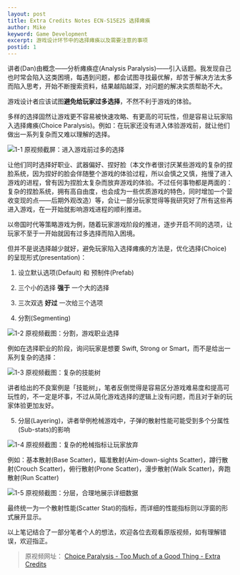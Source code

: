 ```yaml
---
layout: post
title: Extra Credits Notes ECN-S15E25 选择瘫痪
author: Mike
keyword: Game Development
excerpt: 游戏设计环节中的选择瘫痪以及需要注意的事项
postid: 1
---
```

讲者(Dan)由概念——分析瘫痪症(Analysis Paralysis)——引入话题。我发现自己也时常会陷入这类困境，每遇到问题，都会试图寻找最优解，却苦于解决方法太多而陷入思考，开始不断搜索资料，结果越陷越深，对问题的解决实质帮助不大。

游戏设计者应该试图**避免给玩家过多选择**，不然不利于游戏的体验。

多样的选择固然让游戏更不容易被快速攻略、有更高的可玩性，但是容易让玩家陷入选择瘫痪(Choice Paralysis)。例如：在玩家还没有进入体验游戏前，就让他们做出一系列复杂而又难以理解的选择。

![1-1 原视频截屏：进入游戏前过多的选择]({{site.url}}/assets/images/1-1.jpg "原视频截屏：进入游戏前过多的选择")

让他们同时选择好职业、武器偏好、捏好脸（本文作者很讨厌某些游戏的复杂的捏脸系统，因为捏好的脸会伴随整个游戏的体验过程，所以会慎之又慎，拖慢了进入游戏的进程，曾有因为捏脸太复杂而放弃游戏的体验。不过任何事物都是两面的：复杂的捏脸系统，拥有高自由度，也会成为一些优质游戏的特色，同时增加一个营收变现的点——后期外观改造）等，会让一部分玩家觉得等我研究好了所有这些再进入游戏，在一开始就影响游戏进程的顺利推进。

以帝国时代等策略游戏为例，随着玩家游戏阶段的推进，逐步开启不同的选项，让玩家不至于一开始就因有过多选择而陷入困境。

但并不是说选择越少就好，避免玩家陷入选择瘫痪的方法是，优化选择(Choice)的呈现形式(presentation)：

1. 设立默认选项(Default) 和 预制件(Prefab)

2. 三个小的选择 **强于** 一个大的选择

3. 三次双选 **好过** 一次给三个选项

4. 分割(Segmenting)

![1-2 原视频截图：分割，游戏职业选择]({{site.url}}/assets/images/1-2.jpg "原视频截图：分割，游戏职业选择")

例如在选择职业的阶段，询问玩家是想要 Swift, Strong or Smart，而不是给出一系列复杂的选择：

![1-3 原视频截图：复杂的技能树]({{site.url}}/assets/images/1-3.jpg "原视频截图：复杂的技能树")

讲者给出的不良案例是「技能树」，笔者反倒觉得是容易区分游戏难易度和提高可玩性的，不一定是坏事，不过从简化游戏选择的逻辑上没有问题，而且对于新的玩家体验更加友好。

5. 分层(Layering)，讲者举例枪械游戏中，子弹的散射性能可能受到多个分属性(Sub-stats)的影响

![1-4 原视频截图：复杂的枪械指标让玩家放弃]({{site.url}}/assets/images/1-4.jpg "原视频截图：复杂的枪械指标让玩家放弃")

例如：基本散射(Base Scatter)，瞄准散射(Aim-down-sights Scatter)，蹲行散射(Crouch Scatter)，俯行散射(Prone Scatter)，漫步散射(Walk Scatter)，奔跑散射(Run Scatter)

![1-5 原视频截图：分层，合理地展示详细数据]({{site.url}}/assets/images/1-5.jpg "原视频截图：分层，合理地展示详细数据")

最终统一为一个散射性能(Scatter Stat)的指标，而详细的性能指标则以浮窗的形式展开显示。

以上笔记结合了一部分笔者个人的想法，欢迎各位去观看原版视频，如有理解错误，欢迎指正。

> 原视频网址：
> [Choice Paralysis - Too Much of a Good Thing - Extra Credits](https://www.youtube.com/watch?=_2LKrwiGFFs)
